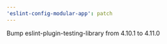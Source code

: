 ```yaml
---
'eslint-config-modular-app': patch
---
```


Bump eslint-plugin-testing-library from 4.10.1 to 4.11.0

